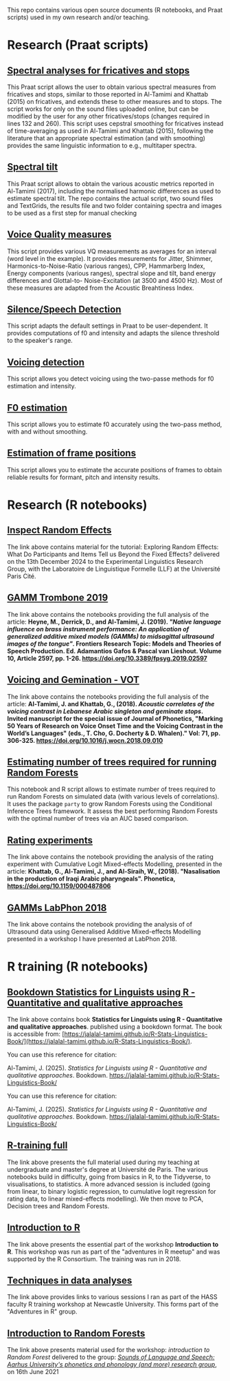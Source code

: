 This repo contains various open source documents (R notebooks, and Praat scripts) used in my own research and/or teaching.

# Research (Praat scripts)

## [Spectral analyses for fricatives and stops](https://jalalal-tamimi.github.io/Praat-Spectral-Analyses-fricatives-stops/)
This Praat script allows the user to obtain various spectral measures from fricatives and stops, similar to those reported in Al-Tamimi and Khattab (2015) on fricatives, and extends these to other measures and to stops. The script works for only on the sound files uploaded online, but can be modified by the user for any other fricatives/stops (changes required in lines 132 and 260). This script uses cepstral smoothing for fricatives instead of time-averaging as used in Al-Tamimi and Khattab (2015), following the literature that an appropriate spectral estimation (and with smoothing) provides the same linguistic information to e.g., multitaper spectra. 

## [Spectral tilt](https://jalalal-tamimi.github.io/Praat-Spectral-Tilt)

This Praat script allows to obtain the various acoustic metrics reported in Al-Tamimi (2017), including the normalised harmonic differences as used to estimate spectral tilt. The repo contains the actual script, two sound files and TextGrids, the results file and two folder containing spectra and images to be used as a first step for manual checking

## [Voice Quality measures](https://jalalal-tamimi.github.io/Praat-VQ-Measurements/)

This script provides various VQ measurements as averages for an interval (word level in the example). It provides mesurements for Jitter, Shimmer, Harmonics-to-Noise-Ratio (various ranges), CPP, Hammarberg Index, Energy components (various ranges), spectral slope and tilt, band energy differences and Glottal-to- Noise-Excitation (at 3500 and 4500 Hz). Most of these measures are adapted from the Acoustic Breahtiness Index.

## [Silence/Speech Detection](https://jalalal-tamimi.github.io/Praat-Silence-Detection/)

This script adapts the default settings in Praat to be user-dependent. It provides computations of f0 and intensity and adapts the silence threshold to the speaker's range.

## [Voicing detection](https://jalalal-tamimi.github.io/Praat-Voicing-detection/)

This script allows you detect voicing using the two-passe methods for f0 estimation and intensity.


## [F0 estimation](https://jalalal-tamimi.github.io/Praat-f0-Accurate-Estimation/)

This script allows you to estimate f0 accurately using the two-pass method, with and without smoothing.


## [Estimation of frame positions](https://jalalal-tamimi.github.io/Praat-Measurement-points/)

This script allows you to estimate the accurate positions of frames to obtain reliable results for formant, pitch and intensity results.


# Research (R notebooks)

## [Inspect Random Effects](https://jalalal-tamimi.github.io/R-Inspect-Random-Effects/)

The link above contains material for the tutorial: Exploring Random Effects: What Do Participants and Items Tell us Beyond the Fixed Effects? delivered on the 13th December 2024 to the Experimental Linguistics Research Group, with the Laboratoire de Linguistique Formelle (LLF) at the Université Paris Cité.

## [GAMM Trombone 2019](https://jalalal-tamimi.github.io/GAMM-Trombone-2019/)

The link above contains the notebooks providing the full analysis of the article: **Heyne, M., Derrick, D., and Al-Tamimi, J. (2019). *"Native language influence on brass instrument performance: An application of generalized additive mixed models (GAMMs) to midsagittal ultrasound images of the tongue"*. Frontiers Research Topic: Models and Theories of Speech Production. Ed. Adamantios Gafos & Pascal van Lieshout. Volume 10, Article 2597, pp. 1-26. https://doi.org/10.3389/fpsyg.2019.02597**


## [Voicing and Gemination - VOT](https://jalalal-tamimi.github.io/R-Voicing-Gemination-VOT/)

The link above contains the notebooks providing the full analysis of the article: **Al-Tamimi, J. and Khattab, G., (2018). *Acoustic correlates of the voicing contrast in Lebanese Arabic singleton and geminate stops*. Invited manuscript for the special issue of Journal of Phonetics, "Marking 50 Years of Research on Voice Onset Time and the Voicing Contrast in the World’s Languages" (eds., T. Cho, G. Docherty & D. Whalen)." Vol: 71, pp. 306-325. https://doi.org/10.1016/j.wocn.2018.09.010**

## [Estimating number of trees required for running Random Forests](https://jalalal-tamimi.github.io/R-Estimating-Number-Of-Trees-RF/)

This notebook and R script allows to estimate number of trees required to run Random Forests on simulated data (with various levels of correlations). It uses the package `party` to grow Random Forests using the Conditional Inference Trees framework. It assess the best performing Random Forests with the optimal number of trees via an AUC based comparison. 

## [Rating experiments](https://jalalal-tamimi.github.io/R-Rating-data/)

The link above contains the notebook providing the analysis of the rating experiment with Cumulative Logit Mixed-effects Modelling, presented in the article: **Khattab, G., Al-Tamimi, J., and Al-Siraih, W., (2018). "Nasalisation in the production of Iraqi Arabic pharyngeals". Phonetica, https://doi.org/10.1159/000487806**


## [GAMMs LabPhon 2018](https://jalalal-tamimi.github.io/R-GAMM-LabPhon18/)

The link above contains the notebook providing the analysis of of Ultrasound data using Generalised Additive Mixed-effects Modelling presented in a workshop I have presented at LabPhon 2018. 

# R training (R notebooks)

## [Bookdown **Statistics for Linguists using R - Quantitative and qualitative approaches**](https://jalalal-tamimi.github.io/R-Stats-Linguistics-Book/)

The link above contains book **Statistics for Linguists using R - Quantitative and qualitative approaches**. published using a bookdown format.
The book is accessible from:
[https://jalalal-tamimi.github.io/R-Stats-Linguistics-Book/](https://jalalal-tamimi.github.io/R-Stats-Linguistics-Book/). 

You can use this reference for citation:

Al-Tamimi, J. (2025). *Statistics for Linguists using R - Quantitative and qualitative approaches*. Bookdown. https://jalalal-tamimi.github.io/R-Stats-Linguistics-Book/

You can use this reference for citation:

Al-Tamimi, J. (2025). *Statistics for Linguists using R - Quantitative and qualitative approaches*. Bookdown. https://jalalal-tamimi.github.io/R-Stats-Linguistics-Book/

## [R-training full](https://jalalal-tamimi.github.io/R-Training/)

The link above presents the full material used during my teaching at undergraduate and master's degree at Université de Paris. The various notebooks build in difficulty, going from basics in R, to the Tidyverse, to visualisations, to statistics. A more advanced session is included (going from linear, to binary logistic regression, to cumulative logit regression for rating data, to linear mixed-effects modelling). We then move to PCA, Decision trees and Random Forests.

## [Introduction to R](https://jalalal-tamimi.github.io/R-Introduction-to-R/)

The link above presents the essential part of the workshop **Introduction to R**. This workshop was run as part of the "adventures in R meetup" and was supported by the R Consortium. The training was run in 2018.


## [Techniques in data analyses](https://jalalal-tamimi.github.io/R-Techniques-in-Data-Analyses/)

The link above provides links to various sessions I ran as part of the HASS faculty R training workshop at Newcastle University. This forms part of the "Adventures in R" group.  

## [Introduction to Random Forests](https://jalalal-tamimi.github.io/Intro-Random-Forests/)

The link above presents material used for the workshop: *introduction to Random Forest* delivered to the group: *[Sounds of Language and Speech: Aarhus University's phonetics and phonology (and more) research group](https://soundsoflanguageandspeech.wordpress.com/)*, on 16th June 2021 
